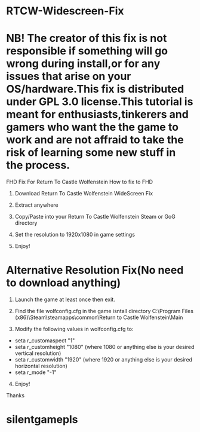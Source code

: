 # RTCW-Widescreen-Fix
# NB! The creator of this fix is not responsible if something will go wrong during install,or for any issues that arise on your OS/hardware.This fix is distributed under GPL 3.0 license.This tutorial is meant for enthusiasts,tinkerers and gamers who want the the game to work and are not affraid to take the risk of learning some new stuff in the process.
FHD Fix For Return To Castle Wolfenstein
How to fix to FHD

1. Download Return To Castle Wolfenstein WideScreen Fix 

2. Extract anywhere

3. Copy/Paste into your Return To Castle Wolfenstein Steam or GoG directory

4. Set the resolution to 1920x1080 in game settings 

5. Enjoy!

# Alternative Resolution Fix(No need to download anything)

1. Launch the game at least once then exit.

2. Find the file wolfconfig.cfg  in the game isntall directory C:\Program Files (x86)\Steam\steamapps\common\Return to Castle Wolfenstein\Main

3. Modify the following values in wolfconfig.cfg to: 

* seta r_customaspect "1"
* seta r_customheight "1080" (where 1080 or anything else is your desired vertical resolution)
* seta r_customwidth "1920"  (where 1920 or anything else is your desired horizontal resolution)
* seta r_mode "-1"

4. Enjoy!

Thanks
# silentgamepls
